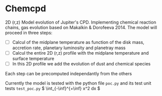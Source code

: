 # Chemcpd

2D (r,z) Model evolution of Jupiter's CPD. Implementing chemical reaction chains, gas  evolution based on Makalkin & Dorofeeva 2014. 
The model will proceed in three steps:
- [ ] Calcul of the midplane temperature as function of the disk mass, accretion rate, planetary luminosity and planetray mass 
- [ ] Calcul the entire 2D (r,z) profile with the midplane temperature and surface temperature
- [ ] In this 2D profile we add the evolution of dust and chemical species 

Each step can be precomputed independantly from the others 

Currently the model is tested with the python file `poc.py` and its test unit tests `test_poc.py` 
$ \int_{-\inf}^{+\inf} x^2 dx $ 